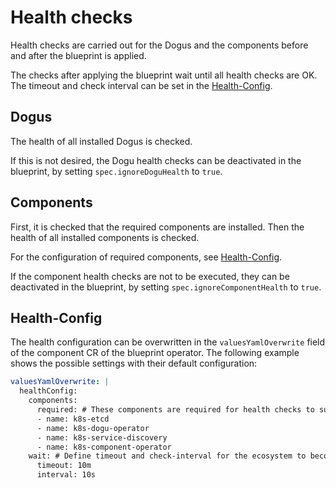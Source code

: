 # Health checks

Health checks are carried out for the Dogus and the components before and after the blueprint is applied.

The checks after applying the blueprint wait until all health checks are OK.
The timeout and check interval can be set in the [Health-Config](#health-config).

## Dogus

The health of all installed Dogus is checked.

If this is not desired, the Dogu health checks can be deactivated in the blueprint,
by setting `spec.ignoreDoguHealth` to `true`.

## Components

First, it is checked that the required components are installed.
Then the health of all installed components is checked.

For the configuration of required components, see [Health-Config](#health-config).

If the component health checks are not to be executed, they can be deactivated in the blueprint,
by setting `spec.ignoreComponentHealth` to `true`.

## Health-Config

The health configuration can be overwritten in the `valuesYamlOverwrite` field of the component CR of the blueprint operator.
The following example shows the possible settings with their default configuration:

```yaml
valuesYamlOverwrite: |
  healthConfig:
    components:
      required: # These components are required for health checks to succeed.
      - name: k8s-etcd
      - name: k8s-dogu-operator
      - name: k8s-service-discovery
      - name: k8s-component-operator
    wait: # Define timeout and check-interval for the ecosystem to become healthy.
      timeout: 10m
      interval: 10s
```